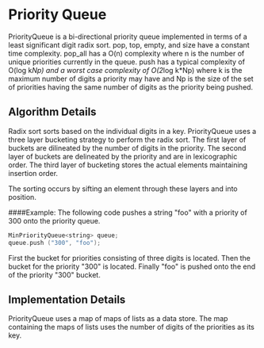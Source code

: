 Priority Queue
==============
PriorityQueue is a bi-directional priority queue implemented in
terms of a least significant digit radix sort. pop, top, empty,
and size have a constant time complexity. pop_all has a O(n) 
complexity where n is the number of unique priorities currently
in the queue. push has a typical complexity of O(log k*Np) and a 
worst case complexity of O(2*log k*Np) where k is the maximum
number of digits a priority may have and Np is the size of the set
of priorities having the same number of digits as the priority 
being pushed.

Algorithm Details
-----------------
Radix sort sorts based on the individual digits in a key. 
PriorityQueue uses a three layer bucketing strategy to perform the 
radix sort. The first layer of buckets are dilineated by the number
of digits in the priority. The second layer of buckets are
delineated by the priority and are in lexicographic order. The 
third layer of bucketing stores the actual elements maintaining
insertion order.

The sorting occurs by sifting an element through these layers and
into position. 

####Example:
The following code pushes a string "foo" with a priority of 300 onto
the priority queue.

```c++
MinPriorityQueue<string> queue;  
queue.push ("300", "foo");
```

First the bucket for priorities consisting of three digits is located.
Then the bucket for the priority "300" is located. Finally "foo" is
pushed onto the end of the priority "300" bucket.

Implementation Details
----------------------

PriorityQueue uses a map of maps of lists as a data store. The
map containing the maps of lists uses the number of digits of the
priorities as its key. 
